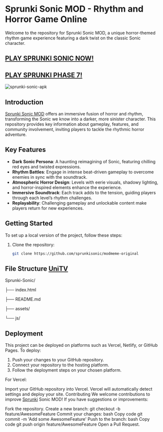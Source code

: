 # Sprunki Sonic MOD - Rhythm and Horror Game Online

Welcome to the repository for Sprunki Sonic MOD, a unique horror-themed rhythm game experience featuring a dark twist on the classic Sonic character.

## [PLAY SPRUNKI SONIC NOW!](https://tinyurl.com/3nsmpyn6)

## [PLAY SPRUNKI PHASE 7!](https://github.com/Sprunki-Phase-7)

![sprunki-sonic-apk](https://github.com/user-attachments/assets/4f3b70d2-fe6c-4c0e-bc4f-f59bd3e9f612)

## Introduction

[Sprunki Sonic MOD](https://github.com/Sprunk-Jogo) offers an immersive fusion of horror and rhythm, transforming the Sonic we know into a darker, more sinister character. This repository provides key information about gameplay, features, and community involvement, inviting players to tackle the rhythmic horror adventure.

## Key Features

- **Dark Sonic Persona**: A haunting reimagining of Sonic, featuring chilling red eyes and twisted expressions.
- **Rhythm Battles**: Engage in intense beat-driven gameplay to overcome enemies in sync with the soundtrack.
- **Atmospheric Horror Design**: Levels with eerie visuals, shadowy lighting, and horror-inspired elements enhance the experience.
- **Immersive Soundtrack**: Each track adds to the tension, guiding players through each level’s rhythm challenges.
- **Replayability**: Challenging gameplay and unlockable content make players return for new experiences.

## Getting Started

To set up a local version of the project, follow these steps:

1. Clone the repository:
   ```bash
   git clone https://github.com/sprunkisonic/modmeme-original

## File Structure [UniTV](https://github.com/Uni-TV)

Sprunki-Sonic/

├── index.html

├── README.md

├── assets/

└── js/

## Deployment

This project can be deployed on platforms such as Vercel, Netlify, or GitHub Pages. To deploy:

1. Push your changes to your GitHub repository.
2. Connect your repository to the hosting platform.
3. Follow the deployment steps on your chosen platform.

For Vercel:

Import your GitHub repository into Vercel.
Vercel will automatically detect settings and deploy your site.
Contributing
We welcome contributions to improve [Sprunki](https://github.com/Incredibox-Mustard-Colorbox-Mustard) Sonic MOD! If you have suggestions or improvements:

Fork the repository.
Create a new branch:
git checkout -b feature/AwesomeFeature
Commit your changes:
bash
Copy code
git commit -m 'Add some AwesomeFeature'
Push to the branch:
bash
Copy code
git push origin feature/AwesomeFeature
Open a Pull Request.
